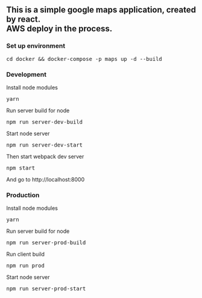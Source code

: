 <h2>
This is a simple google maps application, created by react.<br>
AWS deploy in the process.
</h2>
<h3>Set up environment</h3>
<pre>cd docker && docker-compose -p maps up -d --build</pre>
<h3>Development</h3>
Install node modules
<pre>yarn</pre>
Run server build for node
<pre>npm run server-dev-build</pre>
Start node server
<pre>npm run server-dev-start</pre>
Then start webpack dev server
<pre>npm start</pre>
And go to http://localhost:8000
<h3>Production</h3>
Install node modules
<pre>yarn</pre>
Run server build for node
<pre>npm run server-prod-build</pre>
Run client build
<pre>npm run prod</pre>
Start node server
<pre>npm run server-prod-start</pre>
